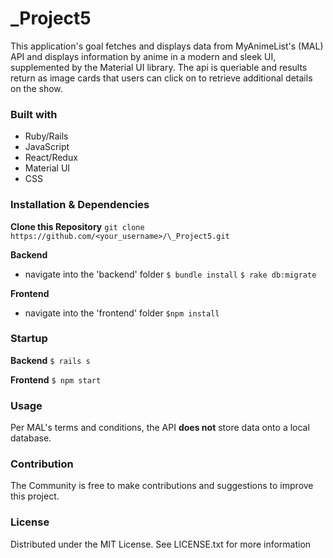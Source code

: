 # \_Project5

This application's goal fetches and displays data from MyAnimeList's (MAL) API and displays information by anime in a modern and sleek UI, supplemented by the Material UI library.
The api is queriable and results return as image cards that users can click on to retrieve additional details on the show.

### Built with

- Ruby/Rails
- JavaScript
- React/Redux
- Material UI
- CSS

### Installation & Dependencies

**Clone this Repository**
`git clone https://github.com/<your_username>/\_Project5.git`

**Backend**

- navigate into the 'backend' folder
  `$ bundle install`
  `$ rake db:migrate`

**Frontend**

- navigate into the 'frontend' folder
  `$npm install`

### Startup

**Backend**
`$ rails s`

**Frontend**
`$ npm start`

### Usage

Per MAL's terms and conditions, the API **does not** store data onto a local database.

### Contribution

The Community is free to make contributions and suggestions to improve this project.

### License

Distributed under the MIT License. See LICENSE.txt for more information
